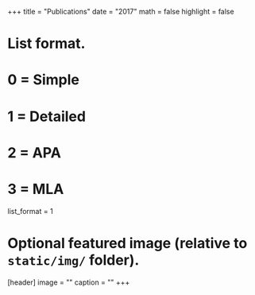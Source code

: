 +++
title = "Publications"
date = "2017"
math = false
highlight = false

# List format.
#   0 = Simple
#   1 = Detailed
#   2 = APA
#   3 = MLA
list_format = 1

# Optional featured image (relative to `static/img/` folder).
[header]
image = ""
caption = ""
+++
